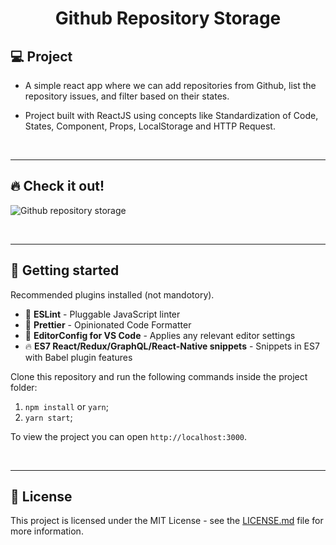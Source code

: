 <h1 align="center">
  Github Repository Storage
</h1> 

## 💻 Project

 - A simple react app where we can add repositories from Github, list the repository issues, and filter based on their states.
 
 - Project built with ReactJS using concepts like Standardization of Code, States, Component, Props, LocalStorage and HTTP Request.

<p>&nbsp;&nbsp;</p>

---

## 🔥 Check it out!

![Github repository storage](src/images/git-rep-stg.gif)

<p>&nbsp;&nbsp;</p>

---

## 🚀 Getting started

Recommended plugins installed (not mandotory).

- 📏 **ESLint** - Pluggable JavaScript linter
- 💖 **Prettier** - Opinionated Code Formatter
- 📄 **EditorConfig for VS Code** - Applies any relevant editor settings
- 🔥 **ES7 React/Redux/GraphQL/React-Native snippets** - Snippets in ES7 with Babel plugin features

Clone this repository and run the following commands inside the project folder:

1. `npm install` or `yarn`;
2. `yarn start`;

To view the project you can open `http://localhost:3000`.

<p>&nbsp;&nbsp;</p>

---

## 📂 License

This project is licensed under the MIT License - see the [LICENSE.md](LICENSE.md) file for more information.
